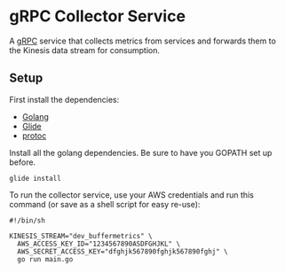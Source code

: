 # gRPC Collector Service

A [gRPC](http://www.grpc.io) service that collects metrics from services and
forwards them to the Kinesis data stream for consumption.

## Setup

First install the dependencies:

- [Golang](https://golang.org/)
- [Glide](https://github.com/Masterminds/glide)
- [protoc](https://github.com/google/protobuf/releases)

Install all the golang dependencies. Be sure to have you GOPATH set up before.

```
glide install
```

To run the collector service, use your AWS credentials and run this command (or save as a shell script for easy re-use):

```
#!/bin/sh

KINESIS_STREAM="dev_buffermetrics" \
  AWS_ACCESS_KEY_ID="1234567890ASDFGHJKL" \
  AWS_SECRET_ACCESS_KEY="dfghjk567890fghjk567890fghj" \
  go run main.go
```
